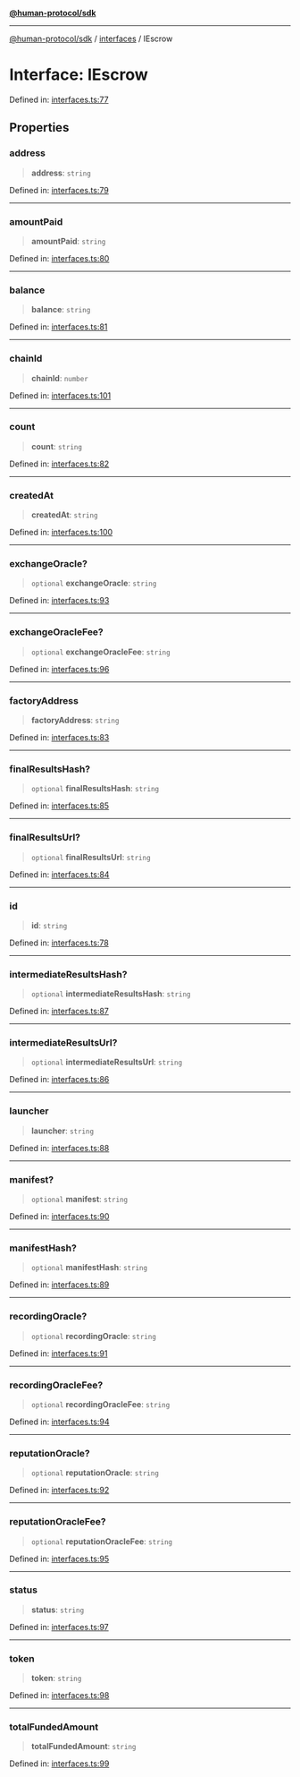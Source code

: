 [**@human-protocol/sdk**](../../README.md)

***

[@human-protocol/sdk](../../modules.md) / [interfaces](../README.md) / IEscrow

# Interface: IEscrow

Defined in: [interfaces.ts:77](https://github.com/humanprotocol/human-protocol/blob/111a3dfb8ed775487998fa7cc407fdc884e7a927/packages/sdk/typescript/human-protocol-sdk/src/interfaces.ts#L77)

## Properties

### address

> **address**: `string`

Defined in: [interfaces.ts:79](https://github.com/humanprotocol/human-protocol/blob/111a3dfb8ed775487998fa7cc407fdc884e7a927/packages/sdk/typescript/human-protocol-sdk/src/interfaces.ts#L79)

***

### amountPaid

> **amountPaid**: `string`

Defined in: [interfaces.ts:80](https://github.com/humanprotocol/human-protocol/blob/111a3dfb8ed775487998fa7cc407fdc884e7a927/packages/sdk/typescript/human-protocol-sdk/src/interfaces.ts#L80)

***

### balance

> **balance**: `string`

Defined in: [interfaces.ts:81](https://github.com/humanprotocol/human-protocol/blob/111a3dfb8ed775487998fa7cc407fdc884e7a927/packages/sdk/typescript/human-protocol-sdk/src/interfaces.ts#L81)

***

### chainId

> **chainId**: `number`

Defined in: [interfaces.ts:101](https://github.com/humanprotocol/human-protocol/blob/111a3dfb8ed775487998fa7cc407fdc884e7a927/packages/sdk/typescript/human-protocol-sdk/src/interfaces.ts#L101)

***

### count

> **count**: `string`

Defined in: [interfaces.ts:82](https://github.com/humanprotocol/human-protocol/blob/111a3dfb8ed775487998fa7cc407fdc884e7a927/packages/sdk/typescript/human-protocol-sdk/src/interfaces.ts#L82)

***

### createdAt

> **createdAt**: `string`

Defined in: [interfaces.ts:100](https://github.com/humanprotocol/human-protocol/blob/111a3dfb8ed775487998fa7cc407fdc884e7a927/packages/sdk/typescript/human-protocol-sdk/src/interfaces.ts#L100)

***

### exchangeOracle?

> `optional` **exchangeOracle**: `string`

Defined in: [interfaces.ts:93](https://github.com/humanprotocol/human-protocol/blob/111a3dfb8ed775487998fa7cc407fdc884e7a927/packages/sdk/typescript/human-protocol-sdk/src/interfaces.ts#L93)

***

### exchangeOracleFee?

> `optional` **exchangeOracleFee**: `string`

Defined in: [interfaces.ts:96](https://github.com/humanprotocol/human-protocol/blob/111a3dfb8ed775487998fa7cc407fdc884e7a927/packages/sdk/typescript/human-protocol-sdk/src/interfaces.ts#L96)

***

### factoryAddress

> **factoryAddress**: `string`

Defined in: [interfaces.ts:83](https://github.com/humanprotocol/human-protocol/blob/111a3dfb8ed775487998fa7cc407fdc884e7a927/packages/sdk/typescript/human-protocol-sdk/src/interfaces.ts#L83)

***

### finalResultsHash?

> `optional` **finalResultsHash**: `string`

Defined in: [interfaces.ts:85](https://github.com/humanprotocol/human-protocol/blob/111a3dfb8ed775487998fa7cc407fdc884e7a927/packages/sdk/typescript/human-protocol-sdk/src/interfaces.ts#L85)

***

### finalResultsUrl?

> `optional` **finalResultsUrl**: `string`

Defined in: [interfaces.ts:84](https://github.com/humanprotocol/human-protocol/blob/111a3dfb8ed775487998fa7cc407fdc884e7a927/packages/sdk/typescript/human-protocol-sdk/src/interfaces.ts#L84)

***

### id

> **id**: `string`

Defined in: [interfaces.ts:78](https://github.com/humanprotocol/human-protocol/blob/111a3dfb8ed775487998fa7cc407fdc884e7a927/packages/sdk/typescript/human-protocol-sdk/src/interfaces.ts#L78)

***

### intermediateResultsHash?

> `optional` **intermediateResultsHash**: `string`

Defined in: [interfaces.ts:87](https://github.com/humanprotocol/human-protocol/blob/111a3dfb8ed775487998fa7cc407fdc884e7a927/packages/sdk/typescript/human-protocol-sdk/src/interfaces.ts#L87)

***

### intermediateResultsUrl?

> `optional` **intermediateResultsUrl**: `string`

Defined in: [interfaces.ts:86](https://github.com/humanprotocol/human-protocol/blob/111a3dfb8ed775487998fa7cc407fdc884e7a927/packages/sdk/typescript/human-protocol-sdk/src/interfaces.ts#L86)

***

### launcher

> **launcher**: `string`

Defined in: [interfaces.ts:88](https://github.com/humanprotocol/human-protocol/blob/111a3dfb8ed775487998fa7cc407fdc884e7a927/packages/sdk/typescript/human-protocol-sdk/src/interfaces.ts#L88)

***

### manifest?

> `optional` **manifest**: `string`

Defined in: [interfaces.ts:90](https://github.com/humanprotocol/human-protocol/blob/111a3dfb8ed775487998fa7cc407fdc884e7a927/packages/sdk/typescript/human-protocol-sdk/src/interfaces.ts#L90)

***

### manifestHash?

> `optional` **manifestHash**: `string`

Defined in: [interfaces.ts:89](https://github.com/humanprotocol/human-protocol/blob/111a3dfb8ed775487998fa7cc407fdc884e7a927/packages/sdk/typescript/human-protocol-sdk/src/interfaces.ts#L89)

***

### recordingOracle?

> `optional` **recordingOracle**: `string`

Defined in: [interfaces.ts:91](https://github.com/humanprotocol/human-protocol/blob/111a3dfb8ed775487998fa7cc407fdc884e7a927/packages/sdk/typescript/human-protocol-sdk/src/interfaces.ts#L91)

***

### recordingOracleFee?

> `optional` **recordingOracleFee**: `string`

Defined in: [interfaces.ts:94](https://github.com/humanprotocol/human-protocol/blob/111a3dfb8ed775487998fa7cc407fdc884e7a927/packages/sdk/typescript/human-protocol-sdk/src/interfaces.ts#L94)

***

### reputationOracle?

> `optional` **reputationOracle**: `string`

Defined in: [interfaces.ts:92](https://github.com/humanprotocol/human-protocol/blob/111a3dfb8ed775487998fa7cc407fdc884e7a927/packages/sdk/typescript/human-protocol-sdk/src/interfaces.ts#L92)

***

### reputationOracleFee?

> `optional` **reputationOracleFee**: `string`

Defined in: [interfaces.ts:95](https://github.com/humanprotocol/human-protocol/blob/111a3dfb8ed775487998fa7cc407fdc884e7a927/packages/sdk/typescript/human-protocol-sdk/src/interfaces.ts#L95)

***

### status

> **status**: `string`

Defined in: [interfaces.ts:97](https://github.com/humanprotocol/human-protocol/blob/111a3dfb8ed775487998fa7cc407fdc884e7a927/packages/sdk/typescript/human-protocol-sdk/src/interfaces.ts#L97)

***

### token

> **token**: `string`

Defined in: [interfaces.ts:98](https://github.com/humanprotocol/human-protocol/blob/111a3dfb8ed775487998fa7cc407fdc884e7a927/packages/sdk/typescript/human-protocol-sdk/src/interfaces.ts#L98)

***

### totalFundedAmount

> **totalFundedAmount**: `string`

Defined in: [interfaces.ts:99](https://github.com/humanprotocol/human-protocol/blob/111a3dfb8ed775487998fa7cc407fdc884e7a927/packages/sdk/typescript/human-protocol-sdk/src/interfaces.ts#L99)
